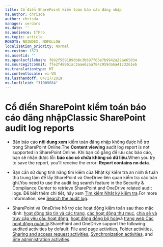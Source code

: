 ```yaml
---
title: Cổ điển SharePoint kiểm toán báo cáo đăng nhập
ms.author: chrisda
author: chrisda
manager: serdars
ms.date: ''
ms.audience: ITPro
ms.topic: article
ROBOTS: NOINDEX, NOFOLLOW
localization_priority: Normal
ms.custom: 1373
ms.assetid: ''
ms.openlocfilehash: f892f559109db8c3b697f65e7b9942a22ae65034
ms.sourcegitcommit: ffe2f489b1ac3aae62aa784c959da6a41c3261eb
ms.translationtype: MT
ms.contentlocale: vi-VN
ms.lasthandoff: 04/17/2019
ms.locfileid: "31909684"
---
```

# <a name="classic-sharepoint-audit-log-reports"></a><span data-ttu-id="5b5ef-102">Cổ điển SharePoint kiểm toán báo cáo đăng nhập</span><span class="sxs-lookup"><span data-stu-id="5b5ef-102">Classic SharePoint audit log reports</span></span>

- <span data-ttu-id="5b5ef-103">Bản báo cáo **nội dung xem** kiểm toán đăng nhập không được hỗ trợ trong SharePoint Online.</span><span class="sxs-lookup"><span data-stu-id="5b5ef-103">The **Content viewing** audit log report is not supported in SharePoint Online.</span></span> <span data-ttu-id="5b5ef-104">Khi bạn cố gắng để lưu các báo cáo, bạn sẽ nhận được lỗi: **báo cáo có chứa không có dữ liệu**.</span><span class="sxs-lookup"><span data-stu-id="5b5ef-104">When you try to save the report, you'll receive the error: **Report contains no data**.</span></span>

- <span data-ttu-id="5b5ef-105">Bạn cần sử dụng tính năng tìm kiếm của Nhật ký kiểm tra an ninh & tuân thủ trung tâm để lấy SharePoint và OneDrive liên quan kiểm tra các bản ghi.</span><span class="sxs-lookup"><span data-stu-id="5b5ef-105">You need to use the audit log search feature in the Security & Compliance Center to retrieve SharePoint and OneDrive related audit logs.</span></span> <span data-ttu-id="5b5ef-106">Để biết thêm chi tiết, hãy xem [Tìm kiếm Nhật ký kiểm tra](https://docs.microsoft.com/office365/securitycompliance/search-the-audit-log-in-security-and-compliance#search-the-audit-log).</span><span class="sxs-lookup"><span data-stu-id="5b5ef-106">For more information, see [Search the audit log](https://docs.microsoft.com/office365/securitycompliance/search-the-audit-log-in-security-and-compliance#search-the-audit-log).</span></span>

- <span data-ttu-id="5b5ef-107">SharePoint và OneDrive hỗ trợ các hoạt động kiểm toán sau theo mặc định: [hoạt động tập tin và các trang](https://docs.microsoft.com/office365/securitycompliance/search-the-audit-log-in-security-and-compliance#file-and-page-activities), [các hoạt động thư mục](https://docs.microsoft.com/office365/securitycompliance/search-the-audit-log-in-security-and-compliance#folder-activities), [chia sẻ và truy cập yêu cầu hoạt động](https://docs.microsoft.com/office365/securitycompliance/search-the-audit-log-in-security-and-compliance#sharing-and-access-request-activities), [hoạt động đồng bộ hoá](https://docs.microsoft.com/office365/securitycompliance/search-the-audit-log-in-security-and-compliance#synchronization-activities)và [trang web Các hoạt động quản lý](https://docs.microsoft.com/office365/securitycompliance/search-the-audit-log-in-security-and-compliance#site-administration-activities).</span><span class="sxs-lookup"><span data-stu-id="5b5ef-107">SharePoint and OneDrive support the following audited activities by default: [File and page activities](https://docs.microsoft.com/office365/securitycompliance/search-the-audit-log-in-security-and-compliance#file-and-page-activities), [Folder activities](https://docs.microsoft.com/office365/securitycompliance/search-the-audit-log-in-security-and-compliance#folder-activities), [Sharing and access request activities](https://docs.microsoft.com/office365/securitycompliance/search-the-audit-log-in-security-and-compliance#sharing-and-access-request-activities), [Synchronization activities](https://docs.microsoft.com/office365/securitycompliance/search-the-audit-log-in-security-and-compliance#synchronization-activities), and [Site administration activities](https://docs.microsoft.com/office365/securitycompliance/search-the-audit-log-in-security-and-compliance#site-administration-activities).</span></span>
